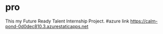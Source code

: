 # pro
This my Future Ready Talent Internship Project.
#azure link https://calm-pond-0d0dec810.3.azurestaticapps.net
